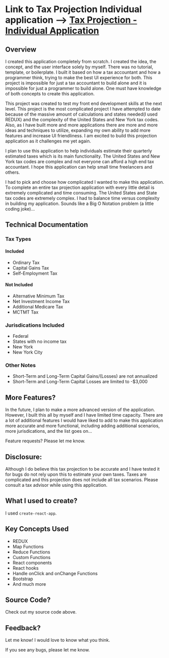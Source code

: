 # Link to Tax Projection Individual application --> [Tax Projection - Individual Application](https://russelltheprogrammer.github.io/tax-projection-individual)

## Overview 

I created this application completely from scratch. I created the idea, the concept, and the user interface solely by myself. There was no tutorial, template, or boilerplate. 
I built it based on how a tax accountant and how a programmer think, trying to make the best UI experience for both. This project is impossible for just a tax accountant to build alone and it is impossible for just a programmer to build alone. One must have knowledge of both concepts to create this application.

This project was created to test my front end development skills at the next level. This project is the most complicated project I have attempted to date because of the massive amount of calculations and states needed(I used REDUX) and the complexity of the United States and New York tax codes. Also, as I have built more and more applications there are more and more ideas and techniques to utilize, expanding my own ability to add more features and increase UI friendliness. I am excited to build this projection application as it challenges me yet again.

I plan to use this application to help individuals estimate their quarterly estimated taxes which is its main functionality. The United States and New York tax codes are complex and not everyone can afford a high end tax accountant. I hope this application can help small time freelancers and others.

I had to pick and choose how complicated I wanted to make this application. To complete an entire tax projection application with every little detail is extremely complicated and time consuming. The United States and State tax codes are extremely complex. I had to balance time versus complexity in building my application. Sounds like a Big O Notation problem (a little coding joke)...


## Technical Documentation

### Tax Types

#### Included

+ Ordinary Tax
+ Capital Gains Tax
+ Self-Employment Tax

#### Not Included

+ Alternative Minimum Tax
+ Net Investment Income Tax
+ Additional Medicare Tax
+ MCTMT Tax

### Jurisdications Included

+ Federal
+ States with no income tax
+ New York
+ New York City

### Other Notes

+ Short-Term and Long-Term Capital Gains/(Losses) are not annualized
+ Short-Term and Long-Term Capital Losses are limited to -$3,000


## More Features?

In the future, I plan to make a more advanced version of the application. However, I built this all by myself and I have limited time capacity. There are a lot of additional features I would have liked to add to make this application more accurate and more functional, including adding additional scenarios, more jurisdications, and the list goes on...

Feature requests? Please let me know.

## Disclosure: 

Although I do believe this tax projection to be accurate and I have tested it for bugs do not rely upon this to estimate your own taxes. Taxes are complicated and this projection does not include all tax scenarios. Please consult a tax advisor while using this application.

## What I used to create?

I used ```create-react-app```.

## Key Concepts Used

+ REDUX
+ Map Functions
+ Reduce Functions
+ Custom Functions
+ React components
+ React hooks
+ Handle onClick and onChange Functions
+ Bootstrap
+ And much more

## Source Code?

Check out my source code above.

## Feedback?

Let me know! I would love to know what you think.

If you see any bugs, please let me know.
